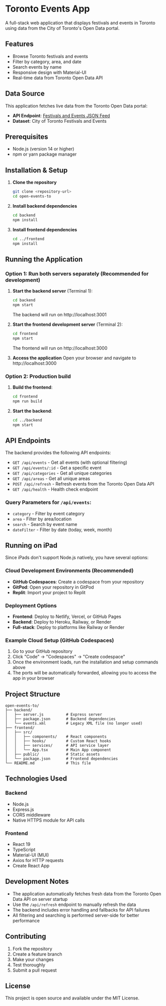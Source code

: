# Toronto Events App

A full-stack web application that displays festivals and events in Toronto using data from the City of Toronto's Open Data portal.

## Features

- Browse Toronto festivals and events
- Filter by category, area, and date
- Search events by name
- Responsive design with Material-UI
- Real-time data from Toronto Open Data API

## Data Source

This application fetches live data from the Toronto Open Data portal:
- **API Endpoint**: [Festivals and Events JSON Feed](https://ckan0.cf.opendata.inter.prod-toronto.ca/dataset/9201059e-43ed-4369-885e-0b867652feac/resource/8900fdb2-7f6c-4f50-8581-b463311ff05d/download/Festivals%20and%20events%20json%20feed.json)
- **Dataset**: City of Toronto Festivals and Events

## Prerequisites

- Node.js (version 14 or higher)
- npm or yarn package manager

## Installation & Setup

1. **Clone the repository**
   ```bash
   git clone <repository-url>
   cd open-events-to
   ```

2. **Install backend dependencies**
   ```bash
   cd backend
   npm install
   ```

3. **Install frontend dependencies**
   ```bash
   cd ../frontend
   npm install
   ```

## Running the Application

### Option 1: Run both servers separately (Recommended for development)

1. **Start the backend server** (Terminal 1):
   ```bash
   cd backend
   npm start
   ```
   The backend will run on http://localhost:3001

2. **Start the frontend development server** (Terminal 2):
   ```bash
   cd frontend
   npm start
   ```
   The frontend will run on http://localhost:3000

3. **Access the application**
   Open your browser and navigate to http://localhost:3000

### Option 2: Production build

1. **Build the frontend**:
   ```bash
   cd frontend
   npm run build
   ```

2. **Start the backend**:
   ```bash
   cd ../backend
   npm start
   ```

## API Endpoints

The backend provides the following API endpoints:

- `GET /api/events` - Get all events (with optional filtering)
- `GET /api/events/:id` - Get a specific event
- `GET /api/categories` - Get all unique categories
- `GET /api/areas` - Get all unique areas
- `POST /api/refresh` - Refresh events from the Toronto Open Data API
- `GET /api/health` - Health check endpoint

### Query Parameters for `/api/events`:
- `category` - Filter by event category
- `area` - Filter by area/location
- `search` - Search by event name
- `dateFilter` - Filter by date (today, week, month)

## Running on iPad

Since iPads don't support Node.js natively, you have several options:

### Cloud Development Environments (Recommended)
- **GitHub Codespaces**: Create a codespace from your repository
- **GitPod**: Open your repository in GitPod
- **Replit**: Import your project to Replit

### Deployment Options
- **Frontend**: Deploy to Netlify, Vercel, or GitHub Pages
- **Backend**: Deploy to Heroku, Railway, or Render
- **Full-stack**: Deploy to platforms like Railway or Render

### Example Cloud Setup (GitHub Codespaces)
1. Go to your GitHub repository
2. Click "Code" → "Codespaces" → "Create codespace"
3. Once the environment loads, run the installation and setup commands above
4. The ports will be automatically forwarded, allowing you to access the app in your browser

## Project Structure

```
open-events-to/
├── backend/
│   ├── server.js          # Express server
│   ├── package.json       # Backend dependencies
│   └── events.xml         # Legacy XML file (no longer used)
├── frontend/
│   ├── src/
│   │   ├── components/    # React components
│   │   ├── hooks/         # Custom React hooks
│   │   ├── services/      # API service layer
│   │   └── App.tsx        # Main App component
│   ├── public/            # Static assets
│   └── package.json       # Frontend dependencies
└── README.md              # This file
```

## Technologies Used

### Backend
- Node.js
- Express.js
- CORS middleware
- Native HTTPS module for API calls

### Frontend
- React 19
- TypeScript
- Material-UI (MUI)
- Axios for HTTP requests
- Create React App

## Development Notes

- The application automatically fetches fresh data from the Toronto Open Data API on server startup
- Use the `/api/refresh` endpoint to manually refresh the data
- The backend includes error handling and fallbacks for API failures
- All filtering and searching is performed server-side for better performance

## Contributing

1. Fork the repository
2. Create a feature branch
3. Make your changes
4. Test thoroughly
5. Submit a pull request

## License

This project is open source and available under the MIT License.
